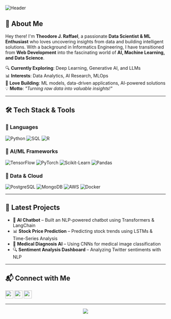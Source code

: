 ![Header](https://capsule-render.vercel.app/api?type=waving&color=gradient&height=150&section=header&text=Theodore%20Raffael&fontSize=40&fontAlignY=35&desc=Data%20Science%20%7C%20Machine%20Learning%20%7C%20AI&descAlignY=55&descAlign=50)

## 👋 About Me

Hey there! I'm **Theodore J. Raffael**, a passionate **Data Scientist & ML Enthusiast** who loves uncovering insights from data and building intelligent solutions. With a background in Informatics Engineering, I have transitioned from **Web Development** into the fascinating world of **AI, Machine Learning, and Data Science**.

🔍 **Currently Exploring**: Deep Learning, Generative AI, and LLMs  
📊 **Interests**: Data Analytics, AI Research, MLOps  
🚀 **Love Building**: ML models, data-driven applications, AI-powered solutions  
💡 **Motto**: _"Turning raw data into valuable insights!"_

---

## 🛠️ Tech Stack & Tools

### 🔹 Languages
![Python](https://img.shields.io/badge/Python-FFD43B?style=for-the-badge&logo=python&logoColor=blue)
![SQL](https://img.shields.io/badge/SQL-4479A1?style=for-the-badge&logo=postgresql&logoColor=white)
![R](https://img.shields.io/badge/R-276DC3?style=for-the-badge&logo=r&logoColor=white)

### 🔹 AI/ML Frameworks
![TensorFlow](https://img.shields.io/badge/TensorFlow-FF6F00?style=for-the-badge&logo=tensorflow&logoColor=white)
![PyTorch](https://img.shields.io/badge/PyTorch-EE4C2C?style=for-the-badge&logo=pytorch&logoColor=white)
![Scikit-Learn](https://img.shields.io/badge/Scikit--Learn-F7931E?style=for-the-badge&logo=scikit-learn&logoColor=white)
![Pandas](https://img.shields.io/badge/Pandas-150458?style=for-the-badge&logo=pandas&logoColor=white)

### 🔹 Data & Cloud
![PostgreSQL](https://img.shields.io/badge/PostgreSQL-316192?style=for-the-badge&logo=postgresql&logoColor=white)
![MongoDB](https://img.shields.io/badge/MongoDB-4EA94B?style=for-the-badge&logo=mongodb&logoColor=white)
![AWS](https://img.shields.io/badge/AWS-FF9900?style=for-the-badge&logo=amazonaws&logoColor=white)
![Docker](https://img.shields.io/badge/Docker-2496ED?style=for-the-badge&logo=docker&logoColor=white)

---

## 🚀 Latest Projects

- 🤖 **AI Chatbot** – Built an NLP-powered chatbot using Transformers & LangChain
- 📊 **Stock Price Prediction** – Predicting stock trends using LSTMs & Time-Series Analysis
- 🏥 **Medical Diagnosis AI** – Using CNNs for medical image classification
- 🔍 **Sentiment Analysis Dashboard** – Analyzing Twitter sentiments with NLP

---

## 📬 Connect with Me

<p>
<a href="https://www.linkedin.com/in/theodoreraffael/"><img src="https://img.shields.io/badge/LinkedIn-%230077B5.svg?&style=for-the-badge&logo=linkedin&logoColor=white" height=25></a>
<a href="https://www.instagram.com/theodreraffael/"><img src="https://img.shields.io/badge/Instagram-%23E1306C.svg?&style=for-the-badge&logo=instagram&logoColor=white" height=25></a>
<a href="mailto:theodoreraffael@gmail.com"><img src="https://img.shields.io/badge/Gmail-D14836.svg?&style=for-the-badge&logo=gmail&logoColor=white" height=25></a>
</p>

---

<p align="center">
  <img src="https://capsule-render.vercel.app/api?type=waving&color=gradient&height=100&section=footer"/>
</p>
